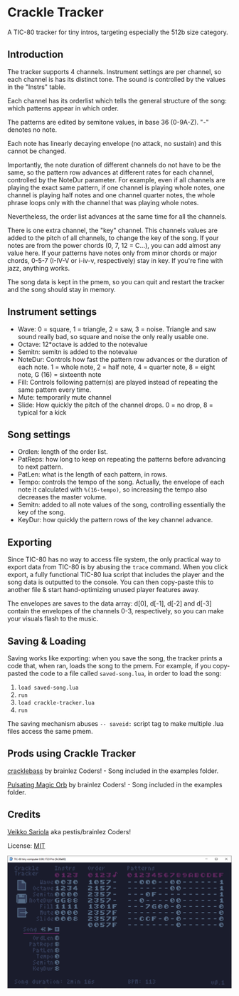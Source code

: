 # Crackle Tracker

A TIC-80 tracker for tiny intros, targeting especially the 512b size
category.


Introduction
------------

The tracker supports 4 channels. Instrument settings are per channel, so
each channel is has its distinct tone. The sound is controlled by the
values in the "Instrs" table.

Each channel has its orderlist which tells the general structure of the
song: which patterns appear in which order.

The patterns are edited by semitone values, in base 36 (0-9A-Z). "-"
denotes no note.

Each note has linearly decaying envelope (no attack, no sustain) and
this cannot be changed.

Importantly, the note duration of different channels do not have to be
the same, so the pattern row advances at different rates for each
channel, controlled by the NoteDur parameter. For example, even if all
channels are playing the exact same pattern, if one channel is playing
whole notes, one channel is playing half notes and one channel quarter
notes, the whole phrase loops only with the channel that was playing
whole notes.

Nevertheless, the order list advances at the same time for all the
channels.

There is one extra channel, the "key" channel. This channels values are
added to the pitch of all channels, to change the key of the song. If
your notes are from the power chords (0, 7, 12 = C...), you can add
almost any value here. If your patterns have notes only from minor
chords or major chords, 0-5-7 (I-IV-V or i-iv-v, respectively) stay in
key. If you're fine with jazz, anything works.

The song data is kept in the pmem, so you can quit and restart the
tracker and the song should stay in memory.

Instrument settings
-------------------

- Wave: 0 = square, 1 = triangle, 2 = saw, 3 = noise. Triangle and saw
  sound really bad, so square and noise the only really usable one.
- Octave: 12*octave is added to the notevalue
- Semitn: semitn is added to the notevalue
- NoteDur: Controls how fast the pattern row advances or the duration of
  each note. 1 = whole note, 2 = half note, 4 = quarter note, 8 = eight
  note, G (16) = sixteenth note
- Fill: Controls following pattern(s) are played instead of repeating
  the same pattern every time.
- Mute: temporarily mute channel
- Slide: How quickly the pitch of the channel drops. 0 = no drop, 8 =
  typical for a kick


Song settings
-------------

- Ordlen: length of the order list.
- PatReps: how long to keep on repeating the patterns before advancing
  to next pattern.
- PatLen: what is the length of each pattern, in rows.
- Tempo: controls the tempo of the song. Actually, the envelope of each
  note it calculated with `%(16-tempo)`, so increasing the tempo also
  decreases the master volume.
- Semitn: added to all note values of the song, controlling essentially
  the key of the song.
- KeyDur: how quickly the pattern rows of the key channel advance.


Exporting
---------

Since TIC-80 has no way to access file system, the only practical way to
export data from TIC-80 is by abusing the `trace` command. When you
click export, a fully functional TIC-80 lua script that includes the
player and the song data is outputted to the console. You can then
copy-paste this to another file & start hand-optimizing unused player
features away.

The envelopes are saves to the data array: d[0], d[-1], d[-2] and d[-3]
contain the envelopes of the channels 0-3, respectively, so you can make
your visuals flash to the music.


Saving & Loading
----------------

Saving works like exporting: when you save the song, the tracker prints
a code that, when ran, loads the song to the pmem. For example, if you
copy-pasted the code to a file called `saved-song.lua`, in order to load
the song:

  1. `load saved-song.lua`
  2. `run`
  3. `load crackle-tracker.lua`
  4. `run`

The saving mechanism abuses `-- saveid:` script tag to make multiple
.lua files access the same pmem.


Prods using Crackle Tracker
---------------------------

[cracklebass](https://www.pouet.net/prod.php?which=90244) by brainlez Coders! - Song included in the examples folder.

[Pulsating Magic Orb](https://www.pouet.net/prod.php?which=90937) by brainlez Coders! - Song included in the examples folder.

Credits
-------

[Veikko Sariola](https://github.com/vsariola) aka pestis/brainlez Coders!

License: [MIT](LICENSE)

![Screenshot of Crackle Tracker](screenshot.png)